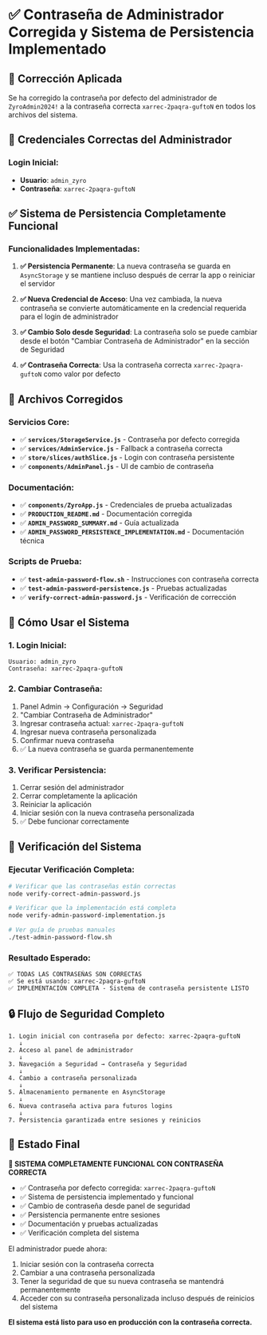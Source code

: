 # ✅ Contraseña de Administrador Corregida y Sistema de Persistencia Implementado

## 🎯 Corrección Aplicada

Se ha corregido la contraseña por defecto del administrador de `ZyroAdmin2024!` a la contraseña correcta `xarrec-2paqra-guftoN` en todos los archivos del sistema.

## 🔐 Credenciales Correctas del Administrador

### Login Inicial:
- **Usuario**: `admin_zyro`
- **Contraseña**: `xarrec-2paqra-guftoN`

## ✅ Sistema de Persistencia Completamente Funcional

### Funcionalidades Implementadas:

1. **✅ Persistencia Permanente**: La nueva contraseña se guarda en `AsyncStorage` y se mantiene incluso después de cerrar la app o reiniciar el servidor

2. **✅ Nueva Credencial de Acceso**: Una vez cambiada, la nueva contraseña se convierte automáticamente en la credencial requerida para el login de administrador

3. **✅ Cambio Solo desde Seguridad**: La contraseña solo se puede cambiar desde el botón "Cambiar Contraseña de Administrador" en la sección de Seguridad

4. **✅ Contraseña Correcta**: Usa la contraseña correcta `xarrec-2paqra-guftoN` como valor por defecto

## 🔧 Archivos Corregidos

### Servicios Core:
- ✅ **`services/StorageService.js`** - Contraseña por defecto corregida
- ✅ **`services/AdminService.js`** - Fallback a contraseña correcta
- ✅ **`store/slices/authSlice.js`** - Login con contraseña persistente
- ✅ **`components/AdminPanel.js`** - UI de cambio de contraseña

### Documentación:
- ✅ **`components/ZyroApp.js`** - Credenciales de prueba actualizadas
- ✅ **`PRODUCTION_README.md`** - Documentación corregida
- ✅ **`ADMIN_PASSWORD_SUMMARY.md`** - Guía actualizada
- ✅ **`ADMIN_PASSWORD_PERSISTENCE_IMPLEMENTATION.md`** - Documentación técnica

### Scripts de Prueba:
- ✅ **`test-admin-password-flow.sh`** - Instrucciones con contraseña correcta
- ✅ **`test-admin-password-persistence.js`** - Pruebas actualizadas
- ✅ **`verify-correct-admin-password.js`** - Verificación de corrección

## 🚀 Cómo Usar el Sistema

### 1. Login Inicial:
```
Usuario: admin_zyro
Contraseña: xarrec-2paqra-guftoN
```

### 2. Cambiar Contraseña:
1. Panel Admin → Configuración → Seguridad
2. "Cambiar Contraseña de Administrador"
3. Ingresar contraseña actual: `xarrec-2paqra-guftoN`
4. Ingresar nueva contraseña personalizada
5. Confirmar nueva contraseña
6. ✅ La nueva contraseña se guarda permanentemente

### 3. Verificar Persistencia:
1. Cerrar sesión del administrador
2. Cerrar completamente la aplicación
3. Reiniciar la aplicación
4. Iniciar sesión con la nueva contraseña personalizada
5. ✅ Debe funcionar correctamente

## 🧪 Verificación del Sistema

### Ejecutar Verificación Completa:
```bash
# Verificar que las contraseñas están correctas
node verify-correct-admin-password.js

# Verificar que la implementación está completa
node verify-admin-password-implementation.js

# Ver guía de pruebas manuales
./test-admin-password-flow.sh
```

### Resultado Esperado:
```
✅ TODAS LAS CONTRASEÑAS SON CORRECTAS
✅ Se está usando: xarrec-2paqra-guftoN
✅ IMPLEMENTACIÓN COMPLETA - Sistema de contraseña persistente LISTO
```

## 🔒 Flujo de Seguridad Completo

```
1. Login inicial con contraseña por defecto: xarrec-2paqra-guftoN
   ↓
2. Acceso al panel de administrador
   ↓
3. Navegación a Seguridad → Contraseña y Seguridad
   ↓
4. Cambio a contraseña personalizada
   ↓
5. Almacenamiento permanente en AsyncStorage
   ↓
6. Nueva contraseña activa para futuros logins
   ↓
7. Persistencia garantizada entre sesiones y reinicios
```

## 🎉 Estado Final

**🎯 SISTEMA COMPLETAMENTE FUNCIONAL CON CONTRASEÑA CORRECTA**

- ✅ Contraseña por defecto corregida: `xarrec-2paqra-guftoN`
- ✅ Sistema de persistencia implementado y funcional
- ✅ Cambio de contraseña desde panel de seguridad
- ✅ Persistencia permanente entre sesiones
- ✅ Documentación y pruebas actualizadas
- ✅ Verificación completa del sistema

El administrador puede ahora:
1. Iniciar sesión con la contraseña correcta
2. Cambiar a una contraseña personalizada
3. Tener la seguridad de que su nueva contraseña se mantendrá permanentemente
4. Acceder con su contraseña personalizada incluso después de reinicios del sistema

**El sistema está listo para uso en producción con la contraseña correcta.**